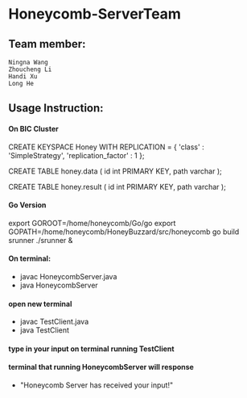 # Honeycomb-ServerTeam
## Team member:
  	Ningna Wang
  	Zhoucheng Li
  	Handi Xu
  	Long He
  	
  	
## Usage Instruction:
#### On BIC Cluster
CREATE KEYSPACE Honey
  WITH REPLICATION = { 'class' : 'SimpleStrategy', 'replication_factor' : 1 };

CREATE TABLE honey.data (
  id int PRIMARY KEY,
  path varchar
);

CREATE TABLE honey.result (
  id int PRIMARY KEY,
  path varchar
);


#### Go Version
export GOROOT=/home/honeycomb/Go/go
export GOPATH=/home/honeycomb/HoneyBuzzard/src/honeycomb
go build srunner
./srunner &

#### On terminal:
- javac HoneycombServer.java
- java HoneycombServer

#### open new terminal
- javac TestClient.java
- java TestClient

#### type in your input on terminal running TestClient
#### terminal that running HoneycombServer will response 
- "Honeycomb Server has received your input!"
   

